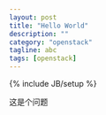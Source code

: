 ```yaml
---
layout: post
title: "Hello World"
description: ""
category: "openstack"
tagline: abc
tags: [openstack]
---
```

{% include JB/setup %}


这是个问题
